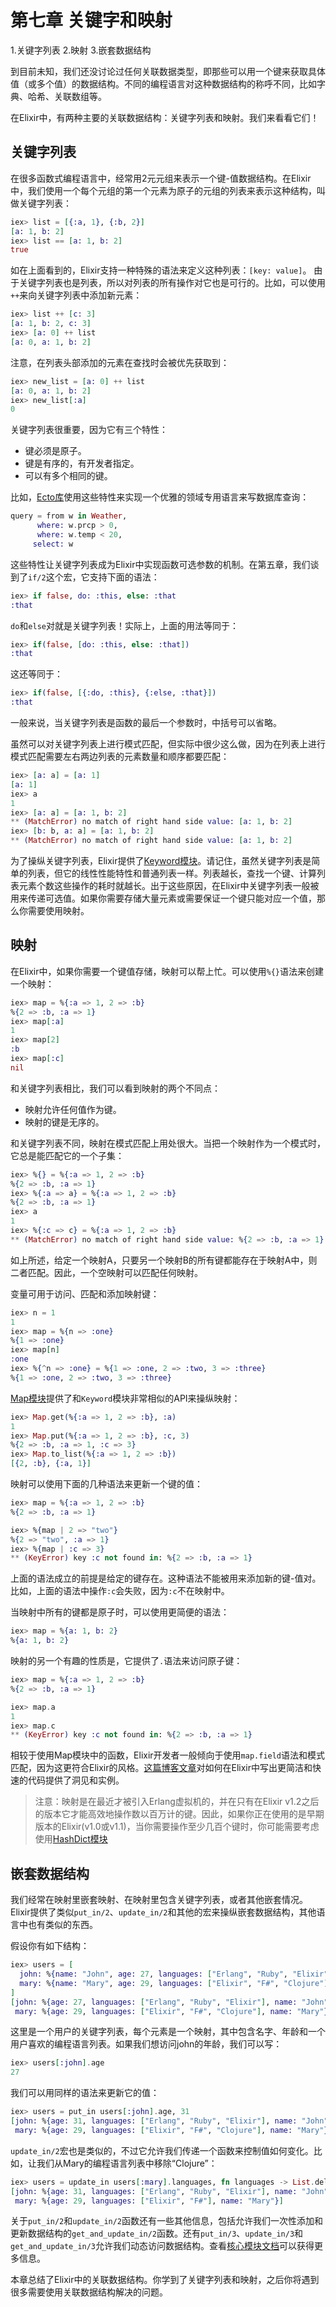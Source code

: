 # 第七章 关键字和映射

1.关键字列表
2.映射
3.嵌套数据结构

到目前未知，我们还没讨论过任何关联数据类型，即那些可以用一个键来获取具体值（或多个值）的数据结构。不同的编程语言对这种数据结构的称呼不同，比如字典、哈希、关联数组等。

在Elixir中，有两种主要的关联数据结构：关键字列表和映射。我们来看看它们！

## 关键字列表

在很多函数式编程语言中，经常用2元元组来表示一个键-值数据结构。在Elixir中，我们使用一个每个元组的第一个元素为原子的元组的列表来表示这种结构，叫做关键字列表：

```elixir
iex> list = [{:a, 1}, {:b, 2}]
[a: 1, b: 2]
iex> list == [a: 1, b: 2]
true
```

如在上面看到的，Elixir支持一种特殊的语法来定义这种列表：`[key: value]`。 由于关键字列表也是列表，所以对列表的所有操作对它也是可行的。比如，可以使用`++`来向关键字列表中添加新元素：

```elixir
iex> list ++ [c: 3]
[a: 1, b: 2, c: 3]
iex> [a: 0] ++ list
[a: 0, a: 1, b: 2]
```

注意，在列表头部添加的元素在查找时会被优先获取到：

```elixir
iex> new_list = [a: 0] ++ list
[a: 0, a: 1, b: 2]
iex> new_list[:a]
0
```

关键字列表很重要，因为它有三个特性：

* 键必须是原子。
* 键是有序的，有开发者指定。
* 可以有多个相同的键。

比如，[Ecto库](https://github.com/elixir-lang/ecto)使用这些特性来实现一个优雅的领域专用语言来写数据库查询：

```elixir
query = from w in Weather,
      where: w.prcp > 0,
      where: w.temp < 20,
     select: w
```

这些特性让关键字列表成为Elixir中实现函数可选参数的机制。在第五章，我们谈到了`if/2`这个宏，它支持下面的语法：

```elixir
iex> if false, do: :this, else: :that
:that
```

`do`和`else`对就是关键字列表！实际上，上面的用法等同于：

```elixir
iex> if(false, [do: :this, else: :that])
:that
```

这还等同于：

```elixir
iex> if(false, [{:do, :this}, {:else, :that}])
:that
```

一般来说，当关键字列表是函数的最后一个参数时，中括号可以省略。

虽然可以对关键字列表上进行模式匹配，但实际中很少这么做，因为在列表上进行模式匹配需要左右两边列表的元素数量和顺序都要匹配：

```elixir
iex> [a: a] = [a: 1]
[a: 1]
iex> a
1
iex> [a: a] = [a: 1, b: 2]
** (MatchError) no match of right hand side value: [a: 1, b: 2]
iex> [b: b, a: a] = [a: 1, b: 2]
** (MatchError) no match of right hand side value: [a: 1, b: 2]
```

为了操纵关键字列表，Elixir提供了[Keyword模块](https://hexdocs.pm/elixir/Keyword.html)。请记住，虽然关键字列表是简单的列表，但它的线性性能特性和普通列表一样。列表越长，查找一个键、计算列表元素个数这些操作的耗时就越长。出于这些原因，在Elixir中关键字列表一般被用来传递可选值。如果你需要存储大量元素或需要保证一个键只能对应一个值，那么你需要使用映射。

## 映射

在Elixir中，如果你需要一个键值存储，映射可以帮上忙。可以使用`%{}`语法来创建一个映射：

```elixir
iex> map = %{:a => 1, 2 => :b}
%{2 => :b, :a => 1}
iex> map[:a]
1
iex> map[2]
:b
iex> map[:c]
nil
```

和关键字列表相比，我们可以看到映射的两个不同点：

* 映射允许任何值作为键。
* 映射的键是无序的。

和关键字列表不同，映射在模式匹配上用处很大。当把一个映射作为一个模式时，它总是能匹配它的一个子集：

```elixir
iex> %{} = %{:a => 1, 2 => :b}
%{2 => :b, :a => 1}
iex> %{:a => a} = %{:a => 1, 2 => :b}
%{2 => :b, :a => 1}
iex> a
1
iex> %{:c => c} = %{:a => 1, 2 => :b}
** (MatchError) no match of right hand side value: %{2 => :b, :a => 1}
```
如上所述，给定一个映射A，只要另一个映射B的所有键都能存在于映射A中，则二者匹配。因此，一个空映射可以匹配任何映射。

变量可用于访问、匹配和添加映射键：

```elixir
iex> n = 1
1
iex> map = %{n => :one}
%{1 => :one}
iex> map[n]
:one
iex> %{^n => :one} = %{1 => :one, 2 => :two, 3 => :three}
%{1 => :one, 2 => :two, 3 => :three}
```

[Map模块](https://hexdocs.pm/elixir/Map.html)提供了和`Keyword`模块非常相似的API来操纵映射：

```elixir
iex> Map.get(%{:a => 1, 2 => :b}, :a)
1
iex> Map.put(%{:a => 1, 2 => :b}, :c, 3)
%{2 => :b, :a => 1, :c => 3}
iex> Map.to_list(%{:a => 1, 2 => :b})
[{2, :b}, {:a, 1}]
```

映射可以使用下面的几种语法来更新一个键的值：

```elixir
iex> map = %{:a => 1, 2 => :b}
%{2 => :b, :a => 1}

iex> %{map | 2 => "two"}
%{2 => "two", :a => 1}
iex> %{map | :c => 3}
** (KeyError) key :c not found in: %{2 => :b, :a => 1}
```

上面的语法成立的前提是给定的键存在。这种语法不能被用来添加新的键-值对。比如，上面的语法中操作`:c`会失败，因为`:c`不在映射中。

当映射中所有的键都是原子时，可以使用更简便的语法：

```elixir
iex> map = %{a: 1, b: 2}
%{a: 1, b: 2}
```

映射的另一个有趣的性质是，它提供了`.`语法来访问原子键：

```elixir
iex> map = %{:a => 1, 2 => :b}
%{2 => :b, :a => 1}

iex> map.a
1
iex> map.c
** (KeyError) key :c not found in: %{2 => :b, :a => 1}
```

相较于使用Map模块中的函数，Elixir开发者一般倾向于使用`map.field`语法和模式匹配，因为这更符合Elixir的风格。[这篇博客文章](http://blog.plataformatec.com.br/2014/09/writing-assertive-code-with-elixir/)对如何在Elixir中写出更简洁和快速的代码提供了洞见和实例。

> 注意：映射是在最近才被引入Erlang虚拟机的，并在只有在Elixir v1.2之后的版本它才能高效地操作数以百万计的键。因此，如果你正在使用的是早期版本的Elixir(v1.0或v1.1)，当你需要操作至少几百个键时，你可能需要考虑使用[HashDict模块](https://hexdocs.pm/elixir/HashDict.html)

## 嵌套数据结构

我们经常在映射里嵌套映射、在映射里包含关键字列表，或者其他嵌套情况。Elixir提供了类似`put_in/2`、`update_in/2`和其他的宏来操纵嵌套数据结构，其他语言中也有类似的东西。

假设你有如下结构：

```elixir
iex> users = [
  john: %{name: "John", age: 27, languages: ["Erlang", "Ruby", "Elixir"]},
  mary: %{name: "Mary", age: 29, languages: ["Elixir", "F#", "Clojure"]}
]
[john: %{age: 27, languages: ["Erlang", "Ruby", "Elixir"], name: "John"},
 mary: %{age: 29, languages: ["Elixir", "F#", "Clojure"], name: "Mary"}]
```

这里是一个用户的关键字列表，每个元素是一个映射，其中包含名字、年龄和一个用户喜欢的编程语言列表。如果我们想访问john的年龄，我们可以写：

```elixir
iex> users[:john].age
27
```

我们可以用同样的语法来更新它的值：

```elixir
iex> users = put_in users[:john].age, 31
[john: %{age: 31, languages: ["Erlang", "Ruby", "Elixir"], name: "John"},
 mary: %{age: 29, languages: ["Elixir", "F#", "Clojure"], name: "Mary"}]
```

`update_in/2`宏也是类似的，不过它允许我们传递一个函数来控制值如何变化。比如，让我们从Mary的编程语言列表中移除“Clojure”：

```elixir
iex> users = update_in users[:mary].languages, fn languages -> List.delete(languages, "Clojure") end
[john: %{age: 31, languages: ["Erlang", "Ruby", "Elixir"], name: "John"},
 mary: %{age: 29, languages: ["Elixir", "F#"], name: "Mary"}]
```

关于`put_in/2`和`update_in/2`函数还有一些其他信息，包括允许我们一次性添加和更新数据结构的`get_and_update_in/2`函数。还有`put_in/3`、`update_in/3`和`get_and_update_in/3`允许我们动态访问数据结构。查看[核心模块文档](https://hexdocs.pm/elixir/Kernel.html)可以获得更多信息。

本章总结了Elixir中的关联数据结构。你学到了关键字列表和映射，之后你将遇到很多需要使用关联数据结构解决的问题。
